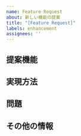 ```yaml
---
name: Feature Request
about: 新しい機能の提案
title: "[Feature Request]"
labels: enhancement
assignees: ''
---
```


## 提案機能

## 実現方法

## 問題

## その他の情報